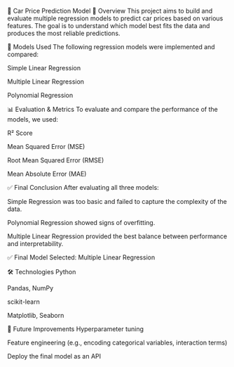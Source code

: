 🚗 Car Price Prediction Model
📌 Overview
This project aims to build and evaluate multiple regression models to predict car prices based on various features. The goal is to understand which model best fits the data and produces the most reliable predictions.

🧪 Models Used
The following regression models were implemented and compared:

Simple Linear Regression

Multiple Linear Regression

Polynomial Regression

📊 Evaluation & Metrics
To evaluate and compare the performance of the models, we used:

R² Score

Mean Squared Error (MSE)

Root Mean Squared Error (RMSE)

Mean Absolute Error (MAE)

✅ Final Conclusion
After evaluating all three models:

Simple Regression was too basic and failed to capture the complexity of the data.

Polynomial Regression showed signs of overfitting.

Multiple Linear Regression provided the best balance between performance and interpretability.

✅ Final Model Selected: Multiple Linear Regression

🛠 Technologies
Python

Pandas, NumPy

scikit-learn

Matplotlib, Seaborn

📌 Future Improvements
Hyperparameter tuning

Feature engineering (e.g., encoding categorical variables, interaction terms)

Deploy the final model as an API
